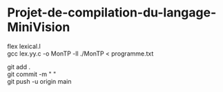 # Projet-de-compilation-du-langage-MiniVision
flex lexical.l           
gcc lex.yy.c -o MonTP -ll
./MonTP < programme.txt 



git add .  
git commit -m " "  
git push -u origin main
